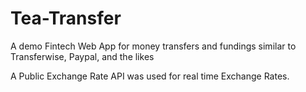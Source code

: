 # Tea-Transfer
A demo Fintech Web App for money transfers and fundings similar to Transferwise, Paypal, and the likes

A Public Exchange Rate API was used for real time Exchange Rates.
